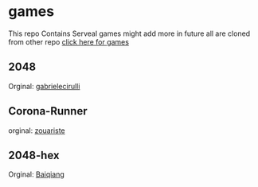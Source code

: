 # games

This repo Contains Serveal games might add more in future all are cloned from other repo
[click here for games](https://asif404.github.io/games/)
## 2048
Orginal: [gabrielecirulli](https://github.com/gabrielecirulli/2048)

## Corona-Runner
orginal: [zouariste](https://github.com/zouariste/corona-runner)

## 2048-hex
Orginal: [Baiqiang](https://github.com/Baiqiang/2048-hexagon)
 
